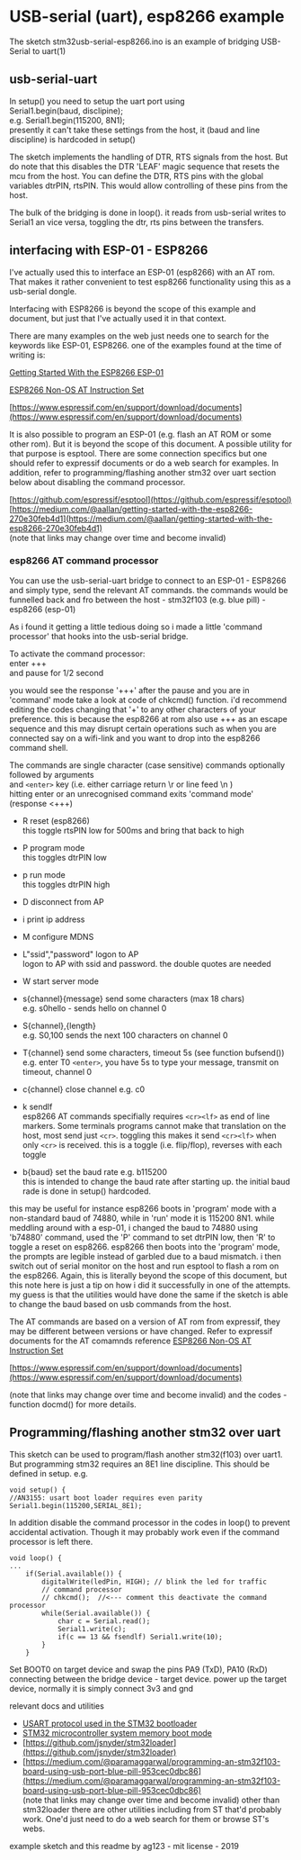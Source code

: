 
# USB-serial (uart), esp8266 example 

The sketch stm32usb-serial-esp8266.ino is an example of
bridging USB-Serial to uart(1) 

## usb-serial-uart

In setup() you need to setup the uart port using  
Serial1.begin(baud, disclipine);  
e.g. Serial1.begin(115200, 8N1);  
presently it can't take these settings from the host, it (baud and line discipline) is hardcoded in setup()

The sketch implements the handling of DTR, RTS signals from the host. 
But do note that this disables the DTR 'LEAF' magic sequence that resets the mcu from the host. 
You can define the DTR, RTS pins with the global variables dtrPIN, rtsPIN. This would allow controlling of these pins from the host.

The bulk of the bridging is done in loop(). it reads from usb-serial writes to Serial1 an vice versa, toggling the dtr, rts pins between the transfers.

## interfacing with ESP-01 - ESP8266

I've actually used this to interface an ESP-01 (esp8266) with an AT rom.
That makes it rather convenient to test esp8266 functionality using this as a usb-serial dongle.

Interfacing with ESP8266 is beyond the scope of this example and document, but just that I've actually used it in that context.

There are many examples on the web just needs one to search for the keywords like ESP-01, ESP8266. one of the examples found at the time of writing is:

[Getting Started With the ESP8266 ESP-01](https://www.instructables.com/id/Getting-Started-With-the-ESP8266-ESP-01/) 

[ESP8266 Non-OS AT Instruction Set](https://www.espressif.com/sites/default/files/documentation/4a-esp8266_at_instruction_set_en.pdf)

[https://www.espressif.com/en/support/download/documents](https://www.espressif.com/en/support/download/documents)

It is also possible to program an ESP-01 (e.g. flash an AT ROM or some other rom). But it is beyond the scope of this document. A possible utility for that purpose is esptool. There are some connection specifics but one should refer to expressif documents or do a web search for examples. In addition, refer to programming/flashing another stm32 over uart section below about disabling the command processor.

[https://github.com/espressif/esptool](https://github.com/espressif/esptool)  
[https://medium.com/@aallan/getting-started-with-the-esp8266-270e30feb4d1](https://medium.com/@aallan/getting-started-with-the-esp8266-270e30feb4d1)  
(note that links may change over time and become invalid)

### esp8266 AT command processor

You can use the usb-serial-uart bridge to connect to an ESP-01 - ESP8266 and simply type, send the relevant AT commands. the commands would be funnelled back and fro between the host - stm32f103 (e.g. blue pill) - esp8266 (esp-01)

As i found it getting a little tedious doing so i made a little 'command processor' that hooks into the usb-serial bridge.

To activate the command processor:  
enter +++  
and pause for 1/2 second

you would see the response '+++' after the pause and you are in 'command' mode
take a look at code of chkcmd() function. i'd recommend editing the codes changing that '+' to any other characters of your preference. this is because the esp8266 at rom also use +++ as an escape sequence and this may disrupt certain operations such as when you are connected say on a wifi-link and you want to drop into the esp8266 command shell.

The commands are single character (case sensitive) commands optionally followed by arguments  
and ``<enter>`` key (i.e. either carriage return \r or line feed \n )  
hitting enter or an unrecognised command exits 'command mode' (response <+++)

* R reset (esp8266)  
this toggle rtsPIN low for 500ms and bring that back to high

* P program mode  
this toggles dtrPIN low

* p run mode  
this toggles dtrPIN high

* D disconnect from AP

* i print ip address

* M configure MDNS

* L"ssid","password" logon to AP  
logon to AP with ssid and password. the double quotes are needed

* W start server mode

* s{channel}{message} send some characters (max 18 chars)  
e.g. s0hello   -   sends hello on channel 0

* S{channel},{length}  
e.g. S0,100 sends the next 100 characters on channel 0

* T{channel} send some characters, timeout 5s (see function bufsend())  
e.g. enter T0 ``<enter>``, you have 5s to type your message, transmit on timeout, channel 0

* c{channel} close channel e.g. c0

* k sendlf  
esp8266 AT commands specifially requires ``<cr><lf>`` as end of line markers. 
Some terminals programs cannot make that translation on the host, most send just ``<cr>``. toggling this makes it send ``<cr><lf>`` when only ``<cr>`` is received. this is a toggle (i.e. flip/flop), reverses with each toggle

* b{baud} set the baud rate e.g. b115200  
this is intended to change the baud rate after starting up. the initial baud rade is done in setup() hardcoded. 

this may be useful for instance esp8266 boots in 'program' mode with a non-standard baud of 74880, while in 'run' mode it is 115200 8N1. while meddling around with a esp-01, i changed the baud to 74880 using 'b74880' command, used the 'P' command to set dtrPIN low, then 'R' to toggle a reset on esp8266. esp8266 then boots into the 'program' mode, the prompts are legible instead of garbled due to a baud mismatch. i then switch out of serial monitor on the host and run esptool to flash a rom on the esp8266. Again, this is literally beyond the scope of this document, but this note here is just a tip on how i did it successfully in one of the attempts. my guess is that the utilities would have done the same if the sketch is able to change the baud based on usb commands from the host.

The AT commands are based on a version of AT rom from expressif, they may be different between versions or have changed. Refer to expressif documents for the AT comamnds reference
[ESP8266 Non-OS AT Instruction Set](https://www.espressif.com/sites/default/files/documentation/4a-esp8266_at_instruction_set_en.pdf)

[https://www.espressif.com/en/support/download/documents](https://www.espressif.com/en/support/download/documents)

(note that links may change over time and become invalid)
and the codes - function docmd() for more details. 

## Programming/flashing another stm32 over uart

This sketch can be used to program/flash another stm32(f103) over uart1. 
But programming stm32 requires an 8E1 line discipline. This should be defined in setup. e.g.

```
void setup() {
//AN3155: usart boot loader requires even parity  
Serial1.begin(115200,SERIAL_8E1);
```
In addition disable the command processor in the codes in loop() to prevent accidental activation. Though it may probably work even if the command processor is left there.

```
void loop() {
...
	if(Serial.available()) {
		digitalWrite(ledPin, HIGH); // blink the led for traffic
		// command processor
		// chkcmd();  //<--- comment this deactivate the command processor
		while(Serial.available()) {
			char c = Serial.read();
			Serial1.write(c);
			if(c == 13 && fsendlf) Serial1.write(10);
		}
	}
```
Set BOOT0 on target device and swap the pins PA9 (TxD), PA10 (RxD) connecting between the bridge device - target device. power up the target device, normally it is simply connect 3v3 and gnd

relevant docs and utilities  
- [USART protocol used in the STM32 bootloader](https://www.st.com/resource/en/application_note/cd00264342.pdf)  
- [STM32 microcontroller system memory boot mode](https://www.st.com/resource/en/application_note/cd00167594.pdf)  
- [https://github.com/jsnyder/stm32loader](https://github.com/jsnyder/stm32loader)  
- [https://medium.com/@paramaggarwal/programming-an-stm32f103-board-using-usb-port-blue-pill-953cec0dbc86](https://medium.com/@paramaggarwal/programming-an-stm32f103-board-using-usb-port-blue-pill-953cec0dbc86)  
(note that links may change over time and become invalid)
other than stm32loader there are other utilities including from ST that'd probably work. One'd just need to do a web search for them or browse ST's webs.

example sketch and this readme by ag123 - mit license - 2019








